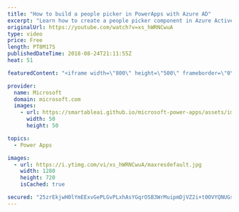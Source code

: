 ```yaml
---
title: "How to build a people picker in PowerApps with Azure AD"
excerpt: "Learn how to create a people picker component in Azure Active Directory in PowerApps. Dive deep into the Out of Office sample app allowing you to set your out-of-office message and clear out your calendar for the duration of your absence. Test it out!   Learn more: https://web.powerapps.com/home?sampleapp_preview=outofoffice"
originalUrl: https://youtube.com/watch?v=xs_hWRNCwuA
type: video
price: Free
length: PT8M17S
publishedDateTime: 2018-08-24T21:11:55Z
heat: 51

featuredContent: "<iframe width=\"800\" height=\"500\" frameborder=\"0\" src=\"https://www.youtube.com/embed/xs_hWRNCwuA\" allow=\"accelerometer; autoplay; encrypted-media; gyroscope; picture-in-picture\" allowfullscreen></iframe>"

provider:
  name: Microsoft
  domain: microsoft.com
  images:
    - url: https://smartableai.github.io/microsoft-power-apps/assets/images/organizations/microsoft.com-50x50.jpg
      width: 50
      height: 50

topics:
  - Power Apps

images:
  - url: https://i.ytimg.com/vi/xs_hWRNCwuA/maxresdefault.jpg
    width: 1280
    height: 720
    isCached: true

secured: "25zrEkjwH0lYmEExvGePLGvPLxhAsYGqrOSB3WrMuipmDjVZ2i+t0OVYQNUGsne56s+bZ+HekKhbX8LtlSGtQtmDSiNFks1xO9ScUSqBNmPf/nq7HOk3XFBF9ArwPm+zmKAKq6+n6x17U8sBUXNFg713iGqpxZYvuy7O9mHqFL9alC2R0LI8J2GBjOg06qlDRCVedSdQXj6pZp6GzmqF4EVuXEGWHf+vSsr+0wardUQ7S7g3CyGPmMnOSM1VDIWoieFDMKx4Alebix1JZgUqTqqd3KlmHv0JSinc3LH4aB3KhWWouCWzXPK8roHcayLO0No2SDzJ6nwNWfMxQfKr1wxriOUOsWSPdzSUbQlaJ3gNFSFKjjPFOfMipQzfDC6oxRM4MPAuk6W7k+RZCghlYuRBdn+eoaShV9zoFIa0YcM=;c59Xk7XpDQetx7Kjfx811A=="
---
```


